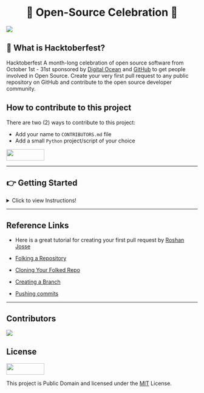 <div align="center">

# 🎃 Open-Source Celebration  🎃

</div>

<img src="https://hacktoberfest.digitalocean.com/_nuxt/img/logo-hacktoberfest-full.f42e3b1.svg">


## 🎃 What is Hacktoberfest?
Hacktoberfest A month-long celebration of open source software from October 1st - 31st sponsored by [Digital Ocean](https://hacktoberfest.digitalocean.com) and [GitHub](https://github.blog/2017-09-27-celebrate-open-source-this-october-with-hacktoberfest/) to get people involved in Open Source. Create your very first pull request to any public repository on GitHub and contribute to the open source developer community. 

## How to contribute to this project
There are two (2) ways to contribute to this project:

- Add your name to `CONTRIBUTORS.md` file
- Add a small `Python` project/script of your choice


<img src="https://www.python.org/static/community_logos/python-logo-generic.svg" height="30" width="100">


---
## 👉 Getting Started

<details>
  <summary>Click to view Instructions!</summary>

### 1. Folk this Repository
 
Folk this Repo by clicking on the fork button on the top of this page. This will create a copy of this repository in your account.

![image](https://user-images.githubusercontent.com/72005563/136487383-4161c010-ffc5-40cb-bd1f-4f1ac0a4429f.png)


### 2. Clone the Repository

Now clone the forked repository to your machine. Go to your GitHub account, open the forked repository, click on the code button and then click the copy to clipboard icon.
Open a terminal and run the following git command:

- `git clone https://github.com/{username}/Hacktoberfest_2021.git`

Where `{username}` is your GitHub username. This copies the contents of the Hacktoberfest repository on GitHub to your computer.

### 3. Create a branch
Change to the repository directory on your computer (if you are not already there):

- `cd Hacktoberfest_2021`

Now create a branch using the git checkout command:
- `git checkout -b {branch-name}`

Where `{branch-name}` is your branch name.


### 4. Create your Python project
Create a Python script of your choice. When you are done, Add the changes to the branch you just created using the git add command:
- `git add <filename>`

Now commit your changes using the `git command`:
- `git commit -m "Adding <filename>"`

### 5. Push changes on forked Repo 

- `git push -u origin {branch-name}`


### 6. Submit your Changes for Review
If you go to your repository on GitHub, you'll see a Compare & pull request button. Click on that button. Then submit your pull request.

![Pull Request](https://user-images.githubusercontent.com/72005563/136486518-f0b426d8-20ce-4a50-9651-83f9959dfc9a.jpg)

![Pull Request](https://user-images.githubusercontent.com/72005563/136486568-8c0cdcd0-c26d-4c48-9def-0b56da4db1f1.jpg)

### Congratulations! 
🤩 You just completed the standard fork -> clone -> edit -> pull request workflow that you'll encounter often as a contributor!

</details>
  
---

## Reference Links
- Here is a great tutorial for creating your first pull request by [Roshan Josse](https://github.com/firstcontributions/first-contributions)

- [Folking a Repository](https://docs.github.com/en/get-started/quickstart/fork-a-repo#forking-a-repository)
- [Cloning Your Folked Repo](https://docs.github.com/en/get-started/quickstart/fork-a-repo#cloning-your-forked-repository)
- [Creating a Branch](https://docs.github.com/en/desktop/contributing-and-collaborating-using-github-desktop/making-changes-in-a-branch/managing-branches#creating-a-branch)
- [Pushing commits](https://docs.github.com/en/get-started/using-git/pushing-commits-to-a-remote-repository)

---
  
## Contributors
<a href = "https://github.com/seraph776/Hacktoberfest_2021/graphs/contributors">
<img src = "https://contrib.rocks/image?repo=seraph776/Hacktoberfest_2021"/>
</a>
 
  
  
## License  
<a href="https://creativecommons.org/publicdomain/zero/1.0/"><img src="https://upload.wikimedia.org/wikipedia/commons/thumb/8/84/Public_Domain_Mark_button.svg/1280px-Public_Domain_Mark_button.svg.png" height="30" width="100"></a>
  
  
This project is Public Domain and licensed under the [MIT](https://github.com/seraph776/Hacktoberfest_2021/blob/main/LICENSE) License.


